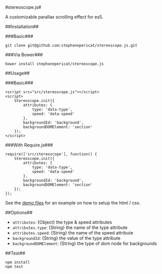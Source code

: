 #stereoscope.js#

A customizable parallax scrolling effect for es5.


##Installation##

###Basic###

    git clone git@github.com:stephanepericat/stereoscope.js.git

###Via Bower###

    bower install stephanepericat/stereoscope.js

##Usage##

###Basic###

    <script src="src/stereoscope.js"></script>
    <script>
        Stereoscope.init({
            attributes: {
                type: 'data-type',
                speed: 'data-speed'
            },
            backgroundId: 'background',
            backgroundDOMElement: 'section'
        });
    </script>

###With Require.js###

    require(['src/stereoscope'], function() {
        Stereoscope.init({
            attributes: {
                type: 'data-type',
                speed: 'data-speed'
            },
            backgroundId: 'background',
            backgroundDOMElement: 'section'
        });
    });

See the [demo files](https://github.com/stephanepericat/stereoscope.js/tree/master/demo) for an example on how to setup the html / css.

##Options##

 - `attributes`: {Object} the type & speed attributes
 - `attributes.type`: {String} the name of the type attribute
 - `attributes.speed`: {String} the name of the speed attribute
 - `backgroundId`: {String} the value of the type attribute
 - `backgroundDOMElement`: {String} the type of dom node for backgrounds

##Test##

    npm install
    npm test


